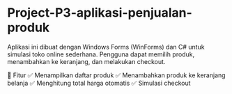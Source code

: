 # Project-P3-aplikasi-penjualan-produk
Aplikasi ini dibuat dengan Windows Forms (WinForms) dan C# untuk simulasi toko online sederhana.
Pengguna dapat memilih produk, menambahkan ke keranjang, dan melakukan checkout.

📌 Fitur
✅ Menampilkan daftar produk
✅ Menambahkan produk ke keranjang belanja
✅ Menghitung total harga otomatis
✅ Simulasi checkout
